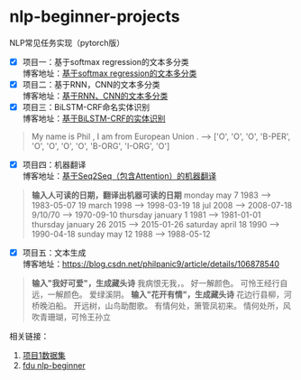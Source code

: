 # nlp-beginner-projects
NLP常见任务实现（pytorch版）

- [x] 项目一：基于softmax regression的文本多分类<br>
博客地址：[基于softmax regression的文本多分类](https://blog.csdn.net/philpanic9/article/details/106606415)
- [x] 项目二：基于RNN，CNN的文本多分类<br>
博客地址：[基于RNN、CNN的文本多分类](https://blog.csdn.net/philpanic9/article/details/106728786)<br>
- [x] 项目三：BiLSTM-CRF命名实体识别<br>
博客地址：[基于BiLSTM-CRF的实体识别](https://blog.csdn.net/philpanic9/article/details/106742297)<br>
> My  name is Phil , I am from European Union . --> 
['O', 'O', 'O', 'B-PER', 'O', 'O', 'O', 'O', 'B-ORG', 'I-ORG', 'O']

- [x] 项目四：机器翻译<br>
博客地址：[基于Seq2Seq（包含Attention）的机器翻译](https://blog.csdn.net/philpanic9/article/details/106806350)<br>
> **输入人可读的日期，翻译出机器可读的日期**
monday may 7 1983 --> 1983-05-07
19 march 1998 --> 1998-03-19
18 jul 2008 --> 2008-07-18
9/10/70 --> 1970-09-10
thursday january 1 1981 --> 1981-01-01
thursday january 26 2015 --> 2015-01-26
saturday april 18 1990 --> 1990-04-18
sunday may 12 1988 --> 1988-05-12
- [x] 项目五：文本生成<br>
博客地址：https://blog.csdn.net/philpanic9/article/details/106878540<br>
> **输入"我好可爱"，生成藏头诗**
我病恨无我，。
好一解颜色。
可怜王经行自远，一解颜色。
爱绿溪阴。
> **输入"花开有情"，生成藏头诗**
花边行县柳，河桥晚泊船。
开远树，山鸟助酣歌。
有情何处，箫管凤初来。
情何处所，风吹青珊瑚，可怜王孙立


相关链接：
 1. [项目1数据集](https://www.kaggle.com/c/sentiment-analysis-on-movie-reviews)
 2. [fdu nlp-beginner](https://github.com/FudanNLP/nlp-beginner)




